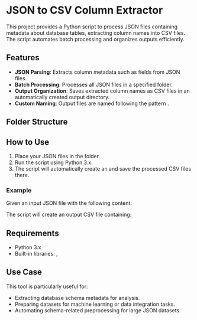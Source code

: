 # JSON to CSV Column Extractor

This project provides a Python script to process JSON files containing metadata about database tables, extracting column names into CSV files. The script automates batch processing and organizes outputs efficiently.

## Features

- **JSON Parsing**: Extracts column metadata such as  fields from JSON files.
- **Batch Processing**: Processes all JSON files in a specified folder.
- **Output Organization**: Saves extracted column names as CSV files in an automatically created output directory.
- **Custom Naming**: Output files are named following the pattern .

## Folder Structure



## How to Use

1. Place your JSON files in the  folder.
2. Run the script  using Python 3.x.
3. The script will automatically create an  and save the processed CSV files there.

### Example

Given an input JSON file  with the following content:



The script will create an output CSV file  containing:



## Requirements

- Python 3.x
- Built-in libraries: , 

## Use Case

This tool is particularly useful for:

- Extracting database schema metadata for analysis.
- Preparing datasets for machine learning or data integration tasks.
- Automating schema-related preprocessing for large JSON datasets.

